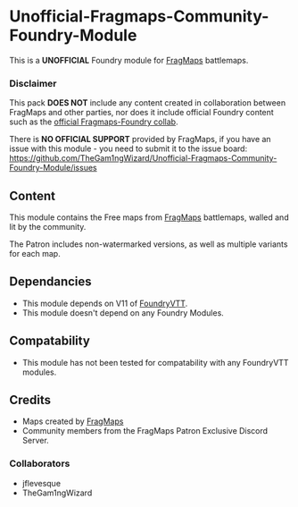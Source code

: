 # Unofficial-Fragmaps-Community-Foundry-Module
This is a **UNOFFICIAL** Foundry module for [FragMaps](https://www.patreon.com/fragmaps) battlemaps.

### Disclaimer
This pack **DOES NOT** include any content created in collaboration between FragMaps and other parties, nor does it include official Foundry content such as the [official Fragmaps-Foundry collab](https://foundryvtt.com/packages/fragmaps-free).

There is **NO OFFICIAL SUPPORT** provided by FragMaps, if you have an issue with this module - you need to submit it to the issue board: https://github.com/TheGam1ngWizard/Unofficial-Fragmaps-Community-Foundry-Module/issues

## Content
This module contains the Free maps from [FragMaps](https://www.patreon.com/fragmaps) battlemaps, walled and lit by the community. 

The Patron includes non-watermarked versions, as well as multiple variants for each map.

## Dependancies
- This module depends on V11 of [FoundryVTT](https://foundryvtt.com/).
- This module doesn't depend on any Foundry Modules.

## Compatability
- This module has not been tested for compatability with any FoundryVTT modules.

## Credits
- Maps created by [FragMaps](https://www.patreon.com/fragmaps)
- Community members from the FragMaps Patron Exclusive Discord Server.

### Collaborators
- jflevesque
- TheGam1ngWizard
